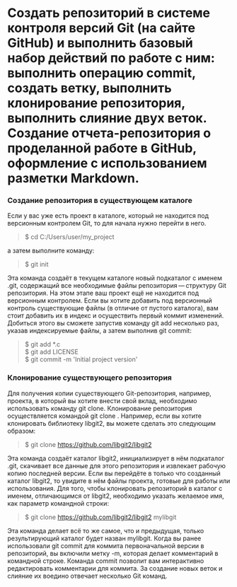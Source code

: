 # Создать репозиторий в системе контроля версий Git (на сайте GitHub) и выполнить базовый набор действий по работе с ним: выполнить операцию commit, создать ветку, выполнить клонирование репозитория, выполнить слияние двух веток. Создание отчета-репозитория о проделанной работе в GitHub, оформление с использованием разметки Markdown.

### Создание репозитория в существующем каталоге

Если у вас уже есть проект в каталоге, который не находится под версионным контролем Git, то для начала нужно перейти в него.

> $ cd C:/Users/user/my_project  

а затем выполните команду:  

> $ git init  

Эта команда создаёт в текущем каталоге новый подкаталог с именем .git, содержащий все необходимые файлы репозитория — структуру Git репозитория. На этом этапе ваш проект ещё не находится под версионным контролем.
Если вы хотите добавить под версионный контроль существующие файлы (в отличие от пустого каталога), вам стоит добавить их в индекс и осуществить первый коммит изменений. Добиться этого вы сможете запустив команду git add несколько раз, указав индексируемые файлы, а затем выполнив git commit:

> $ git add *.c  
> $ git add LICENSE  
> $ git commit -m 'Initial project version'  

### Клонирование существующего репозитория

Для получения копии существующего Git-репозитория, например, проекта, в который вы хотите внести свой вклад, необходимо использовать команду git clone.
Клонирование репозитория осуществляется командой git clone <url>. Например, если вы хотите клонировать библиотеку libgit2, вы можете сделать это следующим образом:
  
> $ git clone https://github.com/libgit2/libgit2
  
Эта команда создаёт каталог libgit2, инициализирует в нём подкаталог .git, скачивает все данные для этого репозитория и извлекает рабочую копию последней версии. Если вы перейдёте в только что созданный каталог libgit2, то увидите в нём файлы проекта, готовые для работы или использования. Для того, чтобы клонировать репозиторий в каталог с именем, отличающимся от libgit2, необходимо указать желаемое имя, как параметр командной строки:
  
> $ git clone https://github.com/libgit2/libgit2 mylibgit
  
Эта команда делает всё то же самое, что и предыдущая, только результирующий каталог будет назван mylibgit.
Когда вы ранее использовали git commit для коммита первоначальной версии в репозиторий, вы включили метку -m, которая делает комментарий в командной строке. Команда commit позволит вам интерактивно редактировать комментарии для коммита. 
За создание новых веток и слияние их воедино отвечает несколько Git команд.
